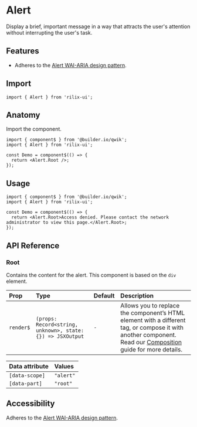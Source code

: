 # Alert

Display a brief, important message in a way that attracts the user's attention without interrupting the user's task.

## Features

- Adheres to the [Alert WAI-ARIA design pattern](https://www.w3.org/WAI/ARIA/apg/patterns/alert/).

## Import

```tsx
import { Alert } from 'rilix-ui';
```

## Anatomy

Import the component.

```tsx
import { component$ } from '@builder.io/qwik';
import { Alert } from 'rilix-ui';

const Demo = component$(() => {
  return <Alert.Root />;
});
```

## Usage

```tsx
import { component$ } from '@builder.io/qwik';
import { Alert } from 'rilix-ui';

const Demo = component$(() => {
  return <Alert.Root>Access denied. Please contact the network administrator to view this page.</Alert.Root>;
});
```

## API Reference

### Root

Contains the content for the alert. This component is based on the `div` element.

| Prop      | Type                                                       | Default | Description                                                                                                                                                                                                                                |
| :-------- | :--------------------------------------------------------- | :------ | :----------------------------------------------------------------------------------------------------------------------------------------------------------------------------------------------------------------------------------------- |
| `render$` | `(props: Record<string, unknown>, state: {}) => JSXOutput` | `-`     | Allows you to replace the component’s HTML element with a different tag, or compose it with another component. Read our [Composition](https://github.com/ZAHON/rilix-ui/blob/main/core/docs/guides/composition.md) guide for more details. |

| Data attribute | Values    |
| :------------- | :-------- |
| `[data-scope]` | `"alert"` |
| `[data-part]`  | `"root"`  |

## Accessibility

Adheres to the [Alert WAI-ARIA design pattern](https://www.w3.org/WAI/ARIA/apg/patterns/alert/).
